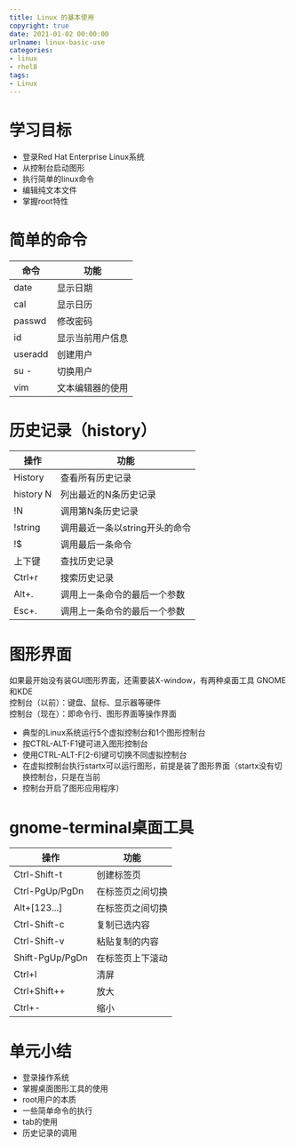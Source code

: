 ```yaml
---
title: Linux 的基本使用
copyright: true
date: 2021-01-02 00:00:00
urlname: linux-basic-use
categories:
- linux
- rhel8
tags: 
- Linux
---
```

# 学习目标  
- 登录Red Hat Enterprise Linux系统
- 从控制台启动图形
- 执行简单的linux命令
- 编辑纯文本文件
- 掌握root特性

# 简单的命令

| 命令    | 功能             |
| ------- | ---------------- |
| date    | 显示日期         |
| cal     | 显示日历         |
| passwd  | 修改密码         |
| id      | 显示当前用户信息 |
| useradd | 创建用户         |
| su -    | 切换用户         |
| vim     | 文本编辑器的使用 |
<!-- more -->  

# 历史记录（history）

| 操作      | 功能                           |
| --------- | ------------------------------ |
| History   | 查看所有历史记录               |
| history N | 列出最近的N条历史记录          |
| !N        | 调用第N条历史记录              |
| !string   | 调用最近一条以string开头的命令 |
| !$        | 调用最后一条命令               |
| 上下键    | 查找历史记录                   |
| Ctrl+r    | 搜索历史记录                   |
| Alt+.     | 调用上一条命令的最后一个参数   |
| Esc+.     | 调用上一条命令的最后一个参数   |

# 图形界面

如果最开始没有装GUI图形界面，还需要装X-window，有两种桌面工具 GNOME和KDE  
控制台（以前）：键盘、鼠标、显示器等硬件  
控制台（现在）：即命令行、图形界面等操作界面

- 典型的Linux系统运行5个虚拟控制台和1个图形控制台
- 按CTRL-ALT-F1键可进入图形控制台
- 使用CTRL-ALT-F[2-6]键可切换不同虚拟控制台
- 在虚拟控制台执行startx可以运行图形，前提是装了图形界面（startx没有切换控制台，只是在当前
- 控制台开启了图形应用程序）

# gnome-terminal桌面工具

| 操作            | 功能        |
| --------------- | ---------------- |
| Ctrl-Shift-t    | 创建标签页       |
| Ctrl-PgUp/PgDn  | 在标签页之间切换 |
| Alt+[123...]    | 在标签页之间切换 |
| Ctrl-Shift-c    | 复制已选内容     |
| Ctrl-Shift-v    | 粘贴复制的内容   |
| Shift-PgUp/PgDn | 在标签页上下滚动 |
| Ctrl+l          | 清屏             |
| Ctrl+Shift++    | 放大	|
| Ctrl+-          | 缩小	|

# 单元小结  
- 登录操作系统
- 掌握桌面图形工具的使用
- root用户的本质
- 一些简单命令的执行
- tab的使用
- 历史记录的调用